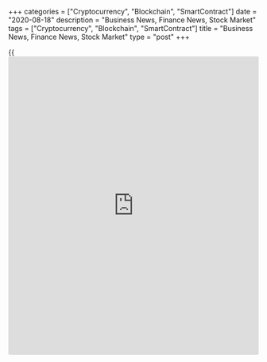 +++
categories = ["Cryptocurrency", "Blockchain", "SmartContract"]
date = "2020-08-18"
description = "Business News, Finance News, Stock Market"
tags = ["Cryptocurrency", "Blockchain", "SmartContract"]
title = "Business News, Finance News, Stock Market"
type = "post"
+++

{{<iframe id="large-banner" src="https://www.bounty.group/#slide=10.0" width="100%" height="600" scrolling="no" style="border: 0px solid rgb(216, 221, 230); border-radius: 3px;">}}



[ ![logo][1] ][2]

![logo][3]

  * [▮ Home][4]
  * [ ▮ Business][5]
    * [ Latest Headlines][6]
    * [Top Stories][7]
    * [Breaking News][8]
    * [Earnings][9]
    * [Biotech][10]
    * [Investors][11]
    * [Stock Alerts][12]
    * [IPOs][13]
    * [M&A][14]
    * [Canadian][15]
    * [UK][16]
    * [Key Wallstreet Events][17]
    * [▮ Industry News][18]
      * [ Technology][19]
      * [ Software][20]
      * [ Banking][21]
      * [ Automotive][22]
      * [ Energy][23]
      * [More][24]
    * ▮ Corp. Calendars
      * [Dividends][25]
      * [Stock Splits][26]
      * [ Buybacks][27]
      * [ Conference Calls][28]
    * ▮ Earnings Calendars
      * [Earnings Calendar][29]
      * [ Pos Pre-announcements][30]
      * [ Profit Warnings][31]
      * [ Positive Surprise][32]
      * [ Negative Surprise][33]
      * [ Latest Earnings][34]
    * ▮ FDA Calendars
      * [Drug Approvals][35]
      * [ Device Approvals][36]
      * [ Clinical Trial Calendar][37]
    * ▮ Ratings Changes 
      * [Upgrades][38]
      * [Downgrades][39]
      * [ Cov Initiations][40]
      * [ Cov. Reiterated][41]
  * [ ▮ Economy][42]
    * [ US][43]
    * [ Europe][44]
    * [ Asia][45]
    * [ Global][46]
    * [ Economic Calendar][47]
    * [ Economic Scorecard][48]
    * [ Fed Members][49]
  * [ ▮Crypto ][50]
    * [ Cryptocurrency][51]
    * [ Blockchain][52]
  * [ ▮ Markets][53]
    * [ Morning Mkt Analysis][54]
    * [US Commentary][55]
    * [ European Commentary][56]
    * [ Asian Commentary][57]
    * [ Canadian Commentary][58]
    * [ Indian Commentary][59]
    * [Commodities][60]
    * [Bonds][61]
    * [Currencies][62]
  * [ ▮ Politics][63]
    * [ US][64]
    * [ World][65]
    * [White House][66]
    * [Elections][67]
    * [Congress][68]
    * [General News][69]
  * [ ▮ Forex][70]
    * [ FX Top Stories][71]
    * [ Currency Analysis][62]
    * [ Currency Alerts][72]
    * [ Economic Calendar][47]
    * [ Economic Scorecard][48]
  * [ ▮ Health NEW][73]
    * [ Coronavirus][74]
    * [ COVID-19 Calendar NEW][75]
    * [ Diet & Fitness][76]
    * [Cannabis][77]
    * [Kids Health][78]
    * [Men's Health][79]
    * [Women's Health][80]
    * [Cancer News][81]
    * [Drug Development][82]
    * [Mental Health][83]
  * [ ▮ Entertainment][84]
    * [ Top Stories][85]
    * [Slide Shows][86]
    * [ Game of Thrones][87]
    * ▮ Music [news](https://www.letsplayfx.com/blog/forex-news-website/)
      * [Pop][88]
      * [Rock][89]
      * [ Classic Rock][90]
      * [Rap/Hip-Hop][91]
      * [Country][92]
      * [ Alternative][93]
      * [Oldies][94]
      * [All Genre][95]
  * [▮ Content Licensing][96]
    * [Newswires & Feeds][97]
    * [Content Syndication][98]
    * [Digital Signage Services][99]
    * [Radio News Services][100]
  * [ ▮ Premium][101]
    * [Intelligent Investor][102]
    * [Emerging Biostocks][103]
    * [Under The Radar][104]
    * [Short-Term Investor][105]
    * [Login][106]
  * ▮ More
    * [Free Content][107]
    * [RSS Feeds][108]
    * [Press Releases][109]
    * [Search][110]
    * [Contact Us][111]

[][2]

  * [Home][4]
  * [ Business][5]
    * [ Latest Headlines][6]
    * [Top Stories][7]
    * [Breaking News][8]
    * [Earnings][9]
    * [Biotech][10]
    * [Investors][11]
    * [Stock Alerts][12]
    * [IPOs][13]
    * [M&A][14]
    * [Canadian][15]
    * [UK][16]
    * [Key Wallstreet Events][17]
    * [Industry News][18]
      * [ Technology][19]
      * [ Software][20]
      * [ Banking][21]
      * [ Automotive][22]
      * [ Energy][23]
      * [More][24]
    * Corp. Calendars
      * [Dividends][25]
      * [Stock Splits][26]
      * [ Buybacks][27]
      * [ Conference Calls][28]
    * Earnings Calendars
      * [Earnings Calendar][29]
      * [ Pos Pre-announcements][30]
      * [ Profit Warnings][31]
      * [ Positive Surprise][32]
      * [ Negative Surprise][33]
      * [ Latest Earnings][34]
    * FDA Calendars
      * [Drug Approvals][35]
      * [ Device Approvals][36]
      * [ Clinical Trial Calendar][37]
    * Ratings Changes 
      * [Upgrades][38]
      * [Downgrades][39]
      * [ Cov Initiations][40]
      * [ Cov. Reiterated][41]
  * [ Economy][42]
    * [ US][43]
    * [ Europe][44]
    * [ Asia][45]
    * [ Global][46]
    * [ Economic Calendar][47]
    * [ Economic Scorecard][48]
    * [ Fed Members][49]
  * [ Crypto ][50]
    * [ Cryptocurrency][51]
    * [ Blockchain][52]
  * [ Markets][53]
    * [ Morning Mkt Analysis][54]
    * [US Commentary][55]
    * [ European Commentary][56]
    * [ Asian Commentary][57]
    * [ Canadian Commentary][58]
    * [ Indian Commentary][59]
    * [Commodities][60]
    * [Bonds][61]
    * [Currencies][62]
  * [ Politics][63]
    * [ US][64]
    * [ World][65]
    * [White House][66]
    * [Elections][67]
    * [Congress][68]
    * [General News][69]
  * [ Forex][70]
    * [ FX Top Stories][71]
    * [ Currency Analysis][62]
    * [ Currency Alerts][72]
    * [ Economic Calendar][47]
    * [ Economic Scorecard][48]
  * [ Health NEW][73]
    * [ Coronavirus][74]
    * [ COVID-19 Calendar NEW][75]
    * [ Diet & Fitness][76]
    * [Cannabis][77]
    * [Kids Health][78]
    * [Men's Health][79]
    * [Women's Health][80]
    * [Cancer News][81]
    * [Drug Development][82]
    * [Mental Health][83]
  * [ Entertainment][84]
    * [ Top Stories][85]
    * [Slide Shows][86]
    * [ Game of Thrones][87]
    * Music [news](https://www.letsplayfx.com/blog/forex-news-website/)
      * [Pop][88]
      * [Rock][89]
      * [ Classic Rock][90]
      * [Rap/Hip-Hop][91]
      * [Country][92]
      * [ Alternative][93]
      * [Oldies][94]
      * [All Genre][95]
  * [Content Licensing][96]
    * [Newswires & Feeds][97]
    * [Content Syndication][98]
    * [Digital Signage Services][99]
    * [Radio News Services][100]
  * [ Premium][101]
    * [Intelligent Investor][102]
    * [Emerging Biostocks][103]
    * [Under The Radar][104]
    * [Short-Term Investor][105]
    * [Login][106]
  * More
    * [Free Content][107]
    * [RSS Feeds][108]
    * [Press Releases][109]
    * [Search][110]
    * [Contact Us][111]

# Business News

[![Share][112]][113]

[Tweet][114]

[Top Stories][115]

## [Apple Announces Two New Live Global Radio Offerings On Apple Music
][116]

![apple music 081820 lg][117]Apple Inc. (AAPL) is improving its Apple
Music offerings by launching two new stations and a rebranding its
popular Beats 1 station.  The tech giant has launched Apple Music
Country and Apple Music Hits, which will be available from Tuesday,
August 18. Meanwhile, Beats 1 is now known as Apple Music...

##  [Marcus To Reopen 35 Theaters On Aug 21, And More In Coming Days
][118]

##  [US Parents Spending More On Computers In View Of Online Classes
][119]

##  [More Sanctions On Huawei By US ][120]

[Read More][115]  

[Biotech][10]

![recall jan25 18aug20][121]

##  [Serafin Fishery Recalls Salmon Dip And Whitefish Dip ][122]

  
  
Serafin Fishery is recalling Salmon Dip and Whitefish Dip citing the
possible presence of undeclared anchovies, eggs, milk and soy, known
allergens, the U.S. Food and Drug Administration announced. The recall
involves 8-ounce clear plastic containers of Salmon Dip and Whitefish
Dips. The affected products were distributed locally in retail stores.

##  [This Week's Healthcare IPOs ][123]

##  [Pre-market Movers In Healthcare Sector: NMTR, TLSA, PTN, SRNE...
][124]

##  [NVAX Begins Vaccine Trial In S.Africa, PSTX Slapped With Clinical
Hold, UTHR To Face FDA In Apr. ][125]

[Read More][10]  

Latest News

##  [Cree Q4 Loss Smaller Than Estimates ][126]

##  [Agilent Technologies Q3 adjusted earnings Beat Estimates][127]

##  [Cree Inc. Q4 adjusted earnings Beat Estimates][128]

##  [Jack Henry & Associates, Inc. Earnings Advance In Q4][129]

##  [Rite Aid Says Flu Shots Available At All Rite Aid Locations ][130]

##  [U.S. Govt. Sues Teva Over Alleged Kickbacks For Multiple Sclerosis
Drug ][131]

[Read More][115]  

[Earnings][9]

##  [Stock Alert: Sea Ltd. Shares Hit 52-Week High ][132]

  
  
Shares of Sea Ltd. (SE) hit a 52-week high of $152.51 Tuesday morning,
after the company reported a sharp growth in Q2 revenue. SE is currently
trading at $149.20, up $14.98 or 11.19% in the regular session.

##  [China Pharma Swings To Profit In Q2 - Quick Facts ][133]

##  [Fang Holdings Sees Positive Net Income For 2020 - Quick Facts
][134]

##  [Performance Food Group Q4 Sales Top Estimates ][135]

[Read More][9]  

[Economy][42]

##  [Ireland Residential Property Inflation Eases In June ][136]

  
  
Ireland's residential property price inflation eased in June, data from
the Central Statistics Office showed on Tuesday. Residential property
price inflation eased to 0.1 percent in June from 0.3 percent in May.
House prices are still 17.8 percent below its highest level in 2007.  In
the capital...

##  [Sweden Industrial Inventories Rise In Q2 ][137]

##  [Germany's Machinery Exports Decline Sharply In Q2: VDMA ][138]

##  [Indonesia Trade Balance Swings To Surplus In July ][139]

[Read More ][42]  

Editors Pick

![onlineclass aug18][140] [US Parents Spending More On Computers In View
Of Online Classes ][141]

![huawei aug18][142] [More Sanctions On Huawei By US ][143]

![recall jan25 18aug20][121] [Serafin Fishery Recalls Salmon Dip And
Whitefish Dip ][144]

![facebook aug18][145] [Facebook Launches Educator Hub To Help Teachers
][146]

[M&A][14]

##  [Stock Alert: Forward Industries Surges 63% On Kablooe Design
Acquisition ][147]

  
  
Shares of Forward Industries inc. (FORD) are gaining more than 63
percent or $0.87 in Tuesday's morning trade at $2.24 after the
distributor of carry and protective solutions for hand-held electronic
devices announced the acquisition of Kablooe Design. Monday, Forward
Industries said it has acquired...

##  [Take-Two Interactive To Acquire Playdots - Quick Facts ][148]

##  [Nestle Health Science To Buy IM HealthScience; Financial Terms Not
Disclosed ][149]

##  [Schwazze, Medicine Man Denver Terminate Merger Deal ][150]

[Read More][14]  

[IPOs ][13]

![ipo aug18][151]

##  [This Week's Healthcare IPOs ][152]

  
  
In the U.S, healthcare sector, five companies have already made their
trading debut this month. Let's take a look at what's in store this
week.

##  [CureVac To Debut On Nasdaq Tomorrow ][153]

[Read More][13]  

![Calendars][154]

Ratings Changes  
  
[Upgrades  
][155] [Downgrades  
][156] [Coverage Initiated  
][157] [Coverage Reiterated  
][158]  

Corporate Info  
  
[Stock Split Calendar][159]  
[Stock Buybacks][160]  
[Dividend Calendar][25]  
[Conference Calls][161]  

Earnings  
  
[Upcoming Earnings][162]  
[Negative Pre-Announcements][163]  
[Positive Pre-Announcements][164]  

Other  
  
[FDA Drug Approvals][35]  
[Clinical Trial Calendar][37]

[Stock Alerts][165]

##  [Stock Alert: RISE Education Cayman Jumps 32% ][166]

  
  
Shares of RISE Education Cayman Ltd. (REDU) are gaining more than 32
percent or $1.87 in Tuesday's morning trade at $7.67 despite no specific
[news](https://www.letsplayfx.com/blog/forex-news-website/) that could influence the stock. U.S. stocks are mixed in choppy
trading on Tuesday after the S&P 500 touched a fresh record intraday
high earlier. The...

##  [Stock Alert: Amazon Trading Up 2% ][167]

##  [Stock Alert: GFL Environmental Down 6% ][168]

##  [Stock Alert: Forward Industries Surges 63% On Kablooe Design
Acquisition ][169]

[Read More][165]  

Follow RTT

[![Facebook][170]][171]

[![Twitter][172]][173]

[![Instagram][174]][175]

[![RSS][176]][108]

[Wall Street Events ][17]

##  [China Biologic Products Q2 20 Earnings Conference Call At 7:30 AM
ET ][177]

  
  
China Biologic Products Inc. (CBPO) will host a conference call at 7:30
AM ET on August 18, 2020, to discuss Q2 20 earnings results. To access
the live webcast, log on to chinabiologic.[investor](https://www.fintechee.com/tutorial-for-forex-trading/investor-mode/)room.com/ To
listen to the call, dial 1 888 346 8982 (US) or 1 412 902 4272
(International). For...

##  [Sea Ltd Q2 20 Earnings Conference Call At 7:30 AM ET ][178]

##  [Daqo New Energy Q2 20 Earnings Conference Call At 8:00 AM ET ][179]

##  [Cree Q4 20 Earnings Conference Call At 5:00 PM ET ][180]

[Read More][17]  
  
  
---  
|  [Economic Calendar][47]  
---  
  
| Date| Indicator| Period| Country  
---|---|---|---  
08/18/20 10:30| CB Leading Index| JUN |  Australia  
08/18/20 10:30| CB Coincidence Index| JUN |  Australia  
08/18/20 10:0| Official Foreign Reserves| AUG 14 |  Mexico  
08/18/20 8:30| Housing Starts (M-o-M)| JUL |  United States  
08/18/20 8:30| Building Permits (M-o-M)| JUL |  United States  
08/18/20 | Exports| JUL |  Indonesia  
  
[View All][47]  
  
Copyright (C) 2020 RTTNews. All rights reserved. By using this site, you
agree to the  [Terms of Service][181]. [About Us][182]   |   [Contact
Us][183]   |   [Privacy][184]   |   [Sitemap][185]

   1. cdn.rtt[news](https://www.letsplayfx.com/blog/forex-news-website/).com/images/v2/rtt[news](https://www.letsplayfx.com/blog/forex-news-website/)-logo.gif
   2. www.rtt[news](https://www.letsplayfx.com/blog/forex-news-website/).com
   3. cdn.rtt[news](https://www.letsplayfx.com/blog/forex-news-website/).com/images/v3/Search-button.png
   4. www.rtt[news](https://www.letsplayfx.com/blog/forex-news-website/).com/Default.aspx
   5. www.rtt[news](https://www.letsplayfx.com/blog/forex-news-website/).com/Content/Business.aspx
   6. www.rtt[news](https://www.letsplayfx.com/blog/forex-news-website/).com/Content/RTTHeadlines.aspx
   7. www.rtt[news](https://www.letsplayfx.com/blog/forex-news-website/).com/list/top-story.aspx
   8. www.rtt[news](https://www.letsplayfx.com/blog/forex-news-website/).com/list/breaking-[news](https://www.letsplayfx.com/blog/forex-news-website/).aspx
   9. www.rtt[news](https://www.letsplayfx.com/blog/forex-news-website/).com/list/earnings.aspx
   10. www.rtt[news](https://www.letsplayfx.com/blog/forex-news-website/).com/Content/Biotechnology.aspx
   11. www.rtt[news](https://www.letsplayfx.com/blog/forex-news-website/).com/Content/Investors.aspx
   12. www.rtt[news](https://www.letsplayfx.com/blog/forex-news-website/).com/list/stock-alerts.aspx?utm_source=rtt[news](https://www.letsplayfx.com/blog/forex-news-website/)&utm_campaign=stockalertmenu
   13. www.rtt[news](https://www.letsplayfx.com/blog/forex-news-website/).com/list/ipos.aspx
   14. www.rtt[news](https://www.letsplayfx.com/blog/forex-news-website/).com/list/mergers.aspx
   15. www.rtt[news](https://www.letsplayfx.com/blog/forex-news-website/).com/list/canadian-[news](https://www.letsplayfx.com/blog/forex-news-website/).aspx
   16. www.rtt[news](https://www.letsplayfx.com/blog/forex-news-website/).com/list/uk-top-story.aspx
   17. www.rtt[news](https://www.letsplayfx.com/blog/forex-news-website/).com/list/ws-events.aspx
   18. www.rtt[news](https://www.letsplayfx.com/blog/forex-news-website/).com/Content/Industries.aspx
   19. www.rtt[news](https://www.letsplayfx.com/blog/forex-news-website/).com/content/industry[news](https://www.letsplayfx.com/blog/forex-news-website/).aspx?industry=technology
   20. www.rtt[news](https://www.letsplayfx.com/blog/forex-news-website/).com/content/industry[news](https://www.letsplayfx.com/blog/forex-news-website/).aspx?industry=Software
   21. www.rtt[news](https://www.letsplayfx.com/blog/forex-news-website/).com/content/industry[news](https://www.letsplayfx.com/blog/forex-news-website/).aspx?industry=Banking
   22. www.rtt[news](https://www.letsplayfx.com/blog/forex-news-website/).com/content/industry[news](https://www.letsplayfx.com/blog/forex-news-website/).aspx?industry=Automotive
   23. www.rtt[news](https://www.letsplayfx.com/blog/forex-news-website/).com/content/industry[news](https://www.letsplayfx.com/blog/forex-news-website/).aspx?industry=Energy
   24. www.rtt[news](https://www.letsplayfx.com/blog/forex-news-website/).com/content/industries.aspx
   25. www.rtt[news](https://www.letsplayfx.com/blog/forex-news-website/).com/Calendar/Dividend.aspx
   26. www.rtt[news](https://www.letsplayfx.com/blog/forex-news-website/).com/CorpInfo/StockSplits.aspx
   27. www.rtt[news](https://www.letsplayfx.com/blog/forex-news-website/).com/CorpInfo/StockBuybacks.aspx
   28. www.rtt[news](https://www.letsplayfx.com/blog/forex-news-website/).com/CorpInfo/ConferenceCalls.aspx
   29. www.rtt[news](https://www.letsplayfx.com/blog/forex-news-website/).com/Calendar/Earnings.aspx
   30. www.rtt[news](https://www.letsplayfx.com/blog/forex-news-website/).com/Calendar/PositiveEarningsAnnouncement.aspx
   31. www.rtt[news](https://www.letsplayfx.com/blog/forex-news-website/).com/Calendar/ProfitWarnings.aspx
   32. www.rtt[news](https://www.letsplayfx.com/blog/forex-news-website/).com/Earnings/PositiveSurprises.aspx
   33. www.rtt[news](https://www.letsplayfx.com/blog/forex-news-website/).com/Earnings/NegativeSurprises.aspx
   34. www.rtt[news](https://www.letsplayfx.com/blog/forex-news-website/).com/Earnings/LatestEarnings.aspx
   35. www.rtt[news](https://www.letsplayfx.com/blog/forex-news-website/).com/CorpInfo/FDACalendar.aspx
   36. www.rtt[news](https://www.letsplayfx.com/blog/forex-news-website/).com/CorpInfo/FDADeviceApprovals.aspx
   37. www.rtt[news](https://www.letsplayfx.com/blog/forex-news-website/).com/CorpInfo/ClinicalTrialCalendar.aspx
   38. www.rtt[news](https://www.letsplayfx.com/blog/forex-news-website/).com/CorpInfo/Upgrades.aspx
   39. www.rtt[news](https://www.letsplayfx.com/blog/forex-news-website/).com/CorpInfo/Downgrades.aspx
   40. www.rtt[news](https://www.letsplayfx.com/blog/forex-news-website/).com/CorpInfo/CoverageInitiate.aspx
   41. www.rtt[news](https://www.letsplayfx.com/blog/forex-news-website/).com/CorpInfo/CoverageReiterate.aspx
   42. www.rtt[news](https://www.letsplayfx.com/blog/forex-news-website/).com/Content/EconomicNews.aspx
   43. www.rtt[news](https://www.letsplayfx.com/blog/forex-news-website/).com/list/us-economic-[news](https://www.letsplayfx.com/blog/forex-news-website/).aspx
   44. www.rtt[news](https://www.letsplayfx.com/blog/forex-news-website/).com/list/european-economic-[news](https://www.letsplayfx.com/blog/forex-news-website/).aspx
   45. www.rtt[news](https://www.letsplayfx.com/blog/forex-news-website/).com/list/asian-economic-[news](https://www.letsplayfx.com/blog/forex-news-website/).aspx
   46. www.rtt[news](https://www.letsplayfx.com/blog/forex-news-website/).com/list/global-economic-[news](https://www.letsplayfx.com/blog/forex-news-website/).aspx
   47. www.rtt[news](https://www.letsplayfx.com/blog/forex-news-website/).com/CorpInfo/EconomicCalendar.aspx
   48. www.rtt[news](https://www.letsplayfx.com/blog/forex-news-website/).com/economic-scorecard/world-rank/GDP/highest-performance.aspx
   49. www.rtt[news](https://www.letsplayfx.com/blog/forex-news-website/).com/CorpInfo/FedMembers.aspx
   50. www.rtt[news](https://www.letsplayfx.com/blog/forex-news-website/).com/Content/Cryptocurrency.aspx?utm_source=rtt[news](https://www.letsplayfx.com/blog/forex-news-website/)&utm_campaign=crypmenu
   51. www.rtt[news](https://www.letsplayfx.com/blog/forex-news-website/).com/list/cryptocurrency.aspx?utm_source=rtt[news](https://www.letsplayfx.com/blog/forex-news-website/)&utm_campaign=crypmenu
   52. www.rtt[news](https://www.letsplayfx.com/blog/forex-news-website/).com/list/[blockchain](https://www.letsplayfx.com/blog/trade-forex-with-bitcoin/).aspx?utm_source=rtt[news](https://www.letsplayfx.com/blog/forex-news-website/)&utm_campaign=crypmenu
   53. www.rtt[news](https://www.letsplayfx.com/blog/forex-news-website/).com/Content/Markets.aspx
   54. www.rtt[news](https://www.letsplayfx.com/blog/forex-news-website/).com/Content/MarketAnalysis.aspx
   55. www.rtt[news](https://www.letsplayfx.com/blog/forex-news-website/).com/list/us-commentary.aspx
   56. www.rtt[news](https://www.letsplayfx.com/blog/forex-news-website/).com/list/european-commentary.aspx
   57. www.rtt[news](https://www.letsplayfx.com/blog/forex-news-website/).com/list/asian-commentary.aspx
   58. www.rtt[news](https://www.letsplayfx.com/blog/forex-news-website/).com/list/canadian-commentary.aspx
   59. www.rtt[news](https://www.letsplayfx.com/blog/forex-news-website/).com/list/indian-commentary.aspx
   60. www.rtt[news](https://www.letsplayfx.com/blog/forex-news-website/).com/list/commodities.aspx
   61. www.rtt[news](https://www.letsplayfx.com/blog/forex-news-website/).com/list/us-treasury-markets.aspx
   62. www.rtt[news](https://www.letsplayfx.com/blog/forex-news-website/).com/list/forex-commentary.aspx
   63. www.rtt[news](https://www.letsplayfx.com/blog/forex-news-website/).com/Content/Political.aspx
   64. www.rtt[news](https://www.letsplayfx.com/blog/forex-news-website/).com/list/us-political-[news](https://www.letsplayfx.com/blog/forex-news-website/).aspx
   65. www.rtt[news](https://www.letsplayfx.com/blog/forex-news-website/).com/list/political-[news](https://www.letsplayfx.com/blog/forex-news-website/).aspx
   66. www.rtt[news](https://www.letsplayfx.com/blog/forex-news-website/).com/list/white-house.aspx
   67. www.rtt[news](https://www.letsplayfx.com/blog/forex-news-website/).com/list/us-election.aspx
   68. www.rtt[news](https://www.letsplayfx.com/blog/forex-news-website/).com/list/us-congress.aspx
   69. www.rtt[news](https://www.letsplayfx.com/blog/forex-news-website/).com/list/general-[news](https://www.letsplayfx.com/blog/forex-news-website/).aspx
   70. www.rtt[news](https://www.letsplayfx.com/blog/forex-news-website/).com/Content/Forex.aspx
   71. www.rtt[news](https://www.letsplayfx.com/blog/forex-news-website/).com/list/forex-top-story.aspx
   72. www.rtt[news](https://www.letsplayfx.com/blog/forex-news-website/).com/list/currency-markets.aspx
   73. www.rtt[news](https://www.letsplayfx.com/blog/forex-news-website/).com/Content/Health.aspx
   74. www.rtt[news](https://www.letsplayfx.com/blog/forex-news-website/).com/list/coronavirus.aspx
   75. www.rtt[news](https://www.letsplayfx.com/blog/forex-news-website/).com/corpinfo/covid-19-drugs-in-development.aspx
   76. www.rtt[news](https://www.letsplayfx.com/blog/forex-news-website/).com/list/diet-nutrition-fitness.aspx
   77. www.rtt[news](https://www.letsplayfx.com/blog/forex-news-website/).com/list/cannabis.aspx
   78. www.rtt[news](https://www.letsplayfx.com/blog/forex-news-website/).com/list/kids-health.aspx
   79. www.rtt[news](https://www.letsplayfx.com/blog/forex-news-website/).com/list/mens-health.aspx
   80. www.rtt[news](https://www.letsplayfx.com/blog/forex-news-website/).com/list/womens-health.aspx
   81. www.rtt[news](https://www.letsplayfx.com/blog/forex-news-website/).com/list/cancer.aspx
   82. www.rtt[news](https://www.letsplayfx.com/blog/forex-news-website/).com/list/drug-development.aspx
   83. www.rtt[news](https://www.letsplayfx.com/blog/forex-news-website/).com/list/mental-health.aspx
   84. www.rtt[news](https://www.letsplayfx.com/blog/forex-news-website/).com/Content/Entertainment.aspx
   85. www.rtt[news](https://www.letsplayfx.com/blog/forex-news-website/).com/list/entertainment-top-story.aspx
   86. www.rtt[news](https://www.letsplayfx.com/blog/forex-news-website/).com/Content/SlideShow.aspx
   87. www.rtt[news](https://www.letsplayfx.com/blog/forex-news-website/).com/Entertainment/GameOfThrones.aspx
   88. www.rtt[news](https://www.letsplayfx.com/blog/forex-news-website/).com/list/pop-music.aspx
   89. www.rtt[news](https://www.letsplayfx.com/blog/forex-news-website/).com/list/rock-music.aspx
   90. www.rtt[news](https://www.letsplayfx.com/blog/forex-news-website/).com/list/classic-rock-music.aspx
   91. www.rtt[news](https://www.letsplayfx.com/blog/forex-news-website/).com/list/rap-music.aspx
   92. www.rtt[news](https://www.letsplayfx.com/blog/forex-news-website/).com/list/country-music.aspx
   93. www.rtt[news](https://www.letsplayfx.com/blog/forex-news-website/).com/list/alternative-music.aspx
   94. www.rtt[news](https://www.letsplayfx.com/blog/forex-news-website/).com/list/oldies-music.aspx
   95. www.rtt[news](https://www.letsplayfx.com/blog/forex-news-website/).com/list/music.aspx
   96. www.rtt[news](https://www.letsplayfx.com/blog/forex-news-website/).com/ContentLicensing.aspx
   97. www.rtt[news](https://www.letsplayfx.com/blog/forex-news-website/).com/Newsfeeds.aspx
   98. www.rtt[news](https://www.letsplayfx.com/blog/forex-news-website/).com/ContentSyndication.aspx
   99. www.rtt[news](https://www.letsplayfx.com/blog/forex-news-website/).com/Digitalsignage.aspx
   100. www.rtt[news](https://www.letsplayfx.com/blog/forex-news-website/).com/RadioNewsServices.aspx
   101. www.rtt[news](https://www.letsplayfx.com/blog/forex-news-website/).com/Products/Services.aspx
   102. www.rtt[news](https://www.letsplayfx.com/blog/forex-news-website/).com/Products/RTTIntelligent[investor](https://www.fintechee.com/tutorial-for-forex-trading/investor-mode/).aspx
   103. www.rtt[news](https://www.letsplayfx.com/blog/forex-news-website/).com/Products/EBSService.aspx
   104. www.rtt[news](https://www.letsplayfx.com/blog/forex-news-website/).com/Products/UTRService.aspx
   105. www.rtt[news](https://www.letsplayfx.com/blog/forex-news-website/).com/Products/STIService.aspx
   106. www.rtt[news](https://www.letsplayfx.com/blog/forex-news-website/).com/Products/Login.aspx
   107. www.rtt[news](https://www.letsplayfx.com/blog/forex-news-website/).com/Widget/GetWidget.aspx
   108. www.rtt[news](https://www.letsplayfx.com/blog/forex-news-website/).com/rss/RSSArticleList.aspx
   109. www.rtt[news](https://www.letsplayfx.com/blog/forex-news-website/).com/press-releases/list.aspx
   110. www.rtt[news](https://www.letsplayfx.com/blog/forex-news-website/).com/articlesearch.aspx
   111. www.rtt[news](https://www.letsplayfx.com/blog/forex-news-website/).com/[contact](https://www.playgroundfx.com/contact/)us.aspx
   112. cdn.rtt[news](https://www.letsplayfx.com/blog/forex-news-website/).com/images/v2/share-2.jpg
   113. www.addthis.com/bookmark.php
   114. twitter.com/share
   115. www.rtt[news](https://www.letsplayfx.com/blog/forex-news-website/).com/list/corporate-[news](https://www.letsplayfx.com/blog/forex-news-website/).aspx
   116. www.rtt[news](https://www.letsplayfx.com/blog/forex-news-website/).com/3122249/apple-announces-two-new-live-global-radio-offerings-on-apple-music.aspx?type=corp
   117. cdn.rtt[news](https://www.letsplayfx.com/blog/forex-news-website/).com/articleimages/ustopstories/2020/august/apple-music-081820-lg.jpg (apple music 081820 lg)
   118. www.rtt[news](https://www.letsplayfx.com/blog/forex-news-website/).com/3122245/marcus-to-reopen-35-theaters-on-aug-21-and-more-in-coming-days.aspx?type=corp
   119. www.rtt[news](https://www.letsplayfx.com/blog/forex-news-website/).com/3122208/us-parents-spending-more-on-computers-in-view-of-online-classes.aspx?type=corp
   120. www.rtt[news](https://www.letsplayfx.com/blog/forex-news-website/).com/3122204/more-sanctions-on-huawei-by-us.aspx?type=corp
   121. cdn.rtt[news](https://www.letsplayfx.com/blog/forex-news-website/).com/articleimages/ustopstories/2020/august/recall-jan25_18aug20.jpg (recall jan25 18aug20)
   122. www.rtt[news](https://www.letsplayfx.com/blog/forex-news-website/).com/3122184/serafin-fishery-recalls-salmon-dip-and-whitefish-dip.aspx?type=bio
   123. www.rtt[news](https://www.letsplayfx.com/blog/forex-news-website/).com/3122169/this-week-s-healthcare-ipos.aspx?type=bio
   124. www.rtt[news](https://www.letsplayfx.com/blog/forex-news-website/).com/3122124/pre-market-movers-in-healthcare-sector-nmtr-tlsa-ptn-srne.aspx?type=bio
   125. www.rtt[news](https://www.letsplayfx.com/blog/forex-news-website/).com/3122071/nvax-begins-vaccine-trial-in-s-africa-pstx-slapped-with-clinical-hold-uthr-to-face-fda-in-apr.aspx?type=bio
   126. www.rtt[news](https://www.letsplayfx.com/blog/forex-news-website/).com/3122263/cree-q4-loss-smaller-than-estimates.aspx?type=corp
   127. www.rtt[news](https://www.letsplayfx.com/blog/forex-news-website/).com/3122258/agilent-technologies-q3-adjusted-earnings-beat-estimates.aspx?type=corp
   128. www.rtt[news](https://www.letsplayfx.com/blog/forex-news-website/).com/3122256/cree-inc-q4-adjusted-earnings-beat-estimates.aspx?type=corp
   129. www.rtt[news](https://www.letsplayfx.com/blog/forex-news-website/).com/3122254/jack-henry-associates-inc-earnings-advance-in-q4.aspx?type=corp
   130. www.rtt[news](https://www.letsplayfx.com/blog/forex-news-website/).com/3122240/rite-aid-says-flu-shots-available-at-all-rite-aid-locations.aspx?type=corp
   131. www.rtt[news](https://www.letsplayfx.com/blog/forex-news-website/).com/3122235/u-s-govt-sues-teva-over-alleged-kickbacks-for-multiple-sclerosis-drug.aspx?type=corp
   132. www.rtt[news](https://www.letsplayfx.com/blog/forex-news-website/).com/3122212/stock-alert-sea-ltd-shares-hit-52-week-high.aspx?type=ern
   133. www.rtt[news](https://www.letsplayfx.com/blog/forex-news-website/).com/3121521/china-pharma-swings-to-profit-in-q2-quick-facts.aspx?type=ern
   134. www.rtt[news](https://www.letsplayfx.com/blog/forex-news-website/).com/3121510/fang-holdings-sees-positive-net-income-for-2020-quick-facts.aspx?type=ern
   135. www.rtt[news](https://www.letsplayfx.com/blog/forex-news-website/).com/3120792/performance-food-group-q4-sales-top-estimates.aspx?type=ern
   136. www.rtt[news](https://www.letsplayfx.com/blog/forex-news-website/).com/3122149/ireland-residential-property-inflation-eases-in-june.aspx?type=alleco
   137. www.rtt[news](https://www.letsplayfx.com/blog/forex-news-website/).com/3122121/sweden-industrial-inventories-rise-in-q2.aspx?type=alleco
   138. www.rtt[news](https://www.letsplayfx.com/blog/forex-news-website/).com/3122088/germany-s-machinery-exports-decline-sharply-in-q2-vdma.aspx?type=alleco
   139. www.rtt[news](https://www.letsplayfx.com/blog/forex-news-website/).com/3122083/indonesia-trade-balance-swings-to-surplus-in-july.aspx?type=alleco
   140. cdn.rtt[news](https://www.letsplayfx.com/blog/forex-news-website/).com/articleimages/ustopstories/2020/august/onlineclass-aug18.jpg (onlineclass aug18)
   141. www.rtt[news](https://www.letsplayfx.com/blog/forex-news-website/).com/3122208/us-parents-spending-more-on-computers-in-view-of-online-classes.aspx
   142. cdn.rtt[news](https://www.letsplayfx.com/blog/forex-news-website/).com/articleimages/ustopstories/2020/august/huawei-aug18.jpg (huawei aug18)
   143. www.rtt[news](https://www.letsplayfx.com/blog/forex-news-website/).com/3122204/more-sanctions-on-huawei-by-us.aspx
   144. www.rtt[news](https://www.letsplayfx.com/blog/forex-news-website/).com/3122184/serafin-fishery-recalls-salmon-dip-and-whitefish-dip.aspx
   145. cdn.rtt[news](https://www.letsplayfx.com/blog/forex-news-website/).com/articleimages/ustopstories/2020/august/facebook-aug18.jpg (facebook aug18)
   146. www.rtt[news](https://www.letsplayfx.com/blog/forex-news-website/).com/3122179/facebook-launches-educator-hub-to-help-teachers.aspx
   147. www.rtt[news](https://www.letsplayfx.com/blog/forex-news-website/).com/3122227/stock-alert-forward-industries-surges-63-on-kablooe-design-acquisition.aspx?type=maa
   148. www.rtt[news](https://www.letsplayfx.com/blog/forex-news-website/).com/3122168/take-two-interactive-to-acquire-playdots-quick-facts.aspx?type=maa
   149. www.rtt[news](https://www.letsplayfx.com/blog/forex-news-website/).com/3122085/nestl%C3%A9-health-science-to-buy-im-healthscience-financial-[terms](https://www.fintechee.com/terms/)-not-disclosed.aspx?type=maa
   150. www.rtt[news](https://www.letsplayfx.com/blog/forex-news-website/).com/3122019/schwazze-medicine-man-denver-terminate-merger-deal.aspx?type=maa
   151. cdn.rtt[news](https://www.letsplayfx.com/blog/forex-news-website/).com/articleimages/ustopstories/2020/august/ipo-aug18.jpg (ipo aug18)
   152. www.rtt[news](https://www.letsplayfx.com/blog/forex-news-website/).com/3122169/this-week-s-healthcare-ipos.aspx?type=ipo
   153. www.rtt[news](https://www.letsplayfx.com/blog/forex-news-website/).com/3121114/curevac-to-debut-on-nasdaq-tomorrow.aspx?type=ipo
   154. cdn.rtt[news](https://www.letsplayfx.com/blog/forex-news-website/).com/images/v2/calll.jpg
   155. www.rtt[news](https://www.letsplayfx.com/blog/forex-news-website/).com/Corpinfo/Upgrades.aspx
   156. www.rtt[news](https://www.letsplayfx.com/blog/forex-news-website/).com/Corpinfo/Downgrades.aspx
   157. www.rtt[news](https://www.letsplayfx.com/blog/forex-news-website/).com/Corpinfo/CoverageInitiate.aspx
   158. www.rtt[news](https://www.letsplayfx.com/blog/forex-news-website/).com/Corpinfo/CoverageReiterate.aspx
   159. www.rtt[news](https://www.letsplayfx.com/blog/forex-news-website/).com/Corpinfo/StockSplits.aspx
   160. www.rtt[news](https://www.letsplayfx.com/blog/forex-news-website/).com/Corpinfo/StockBuybacks.aspx
   161. www.rtt[news](https://www.letsplayfx.com/blog/forex-news-website/).com/Corpinfo/ConferenceCalls.aspx
   162. www.rtt[news](https://www.letsplayfx.com/blog/forex-news-website/).com/Earnings/EarningsCalendar.aspx
   163. www.rtt[news](https://www.letsplayfx.com/blog/forex-news-website/).com/Earnings/EarningsWarnings.aspx
   164. www.rtt[news](https://www.letsplayfx.com/blog/forex-news-website/).com/Earnings/PositiveAnnouncement.aspx
   165. www.rtt[news](https://www.letsplayfx.com/blog/forex-news-website/).com/list/stock-alerts.aspx?utm_source=rtt[news](https://www.letsplayfx.com/blog/forex-news-website/)&utm_campaign=stockalertbusiness
   166. www.rtt[news](https://www.letsplayfx.com/blog/forex-news-website/).com/3122232/stock-alert-rise-education-cayman-jumps-32.aspx?type=sta&utm_source=rtt[news](https://www.letsplayfx.com/blog/forex-news-website/)&utm_campaign=stockalertbusiness
   167. www.rtt[news](https://www.letsplayfx.com/blog/forex-news-website/).com/3122231/stock-alert-amazon-trading-up-2.aspx?type=sta&utm_source=rtt[news](https://www.letsplayfx.com/blog/forex-news-website/)&utm_campaign=stockalertbusiness
   168. www.rtt[news](https://www.letsplayfx.com/blog/forex-news-website/).com/3122229/stock-alert-gfl-environmental-down-6.aspx?type=sta&utm_source=rtt[news](https://www.letsplayfx.com/blog/forex-news-website/)&utm_campaign=stockalertbusiness
   169. www.rtt[news](https://www.letsplayfx.com/blog/forex-news-website/).com/3122227/stock-alert-forward-industries-surges-63-on-kablooe-design-acquisition.aspx?type=sta&utm_source=rtt[news](https://www.letsplayfx.com/blog/forex-news-website/)&utm_campaign=stockalertbusiness
   170. cdn.rtt[news](https://www.letsplayfx.com/blog/forex-news-website/).com/images/v3/Facebook.png (Follow RTTNews On Facebook)
   171. www.facebook.com/RTTTopStories
   172. cdn.rtt[news](https://www.letsplayfx.com/blog/forex-news-website/).com/images/v3/Twitter.png (Follow RTTNews On Twitter)
   173. www.twitter.com/rtt[news](https://www.letsplayfx.com/blog/forex-news-website/)
   174. cdn.rtt[news](https://www.letsplayfx.com/blog/forex-news-website/).com/images/v3/Instagram.png (Follow RTTNews On Instagram)
   175. www.instagram.com/rtt[news](https://www.letsplayfx.com/blog/forex-news-website/)
   176. cdn.rtt[news](https://www.letsplayfx.com/blog/forex-news-website/).com/images/v3/RSS.png (RTTNews RSS Feeds)
   177. www.rtt[news](https://www.letsplayfx.com/blog/forex-news-website/).com/3122119/china-biologic-products-q2-20-earnings-conference-call-at-7-30-am-et.aspx?type=wse
   178. www.rtt[news](https://www.letsplayfx.com/blog/forex-news-website/).com/3122117/sea-ltd-q2-20-earnings-conference-call-at-7-30-am-et.aspx?type=wse
   179. www.rtt[news](https://www.letsplayfx.com/blog/forex-news-website/).com/3122110/daqo-new-energy-q2-20-earnings-conference-call-at-8-00-am-et.aspx?type=wse
   180. www.rtt[news](https://www.letsplayfx.com/blog/forex-news-website/).com/3122108/cree-q4-20-earnings-conference-call-at-5-00-pm-et.aspx?type=wse
   181. www.rtt[news](https://www.letsplayfx.com/blog/forex-news-website/).com/Disclaimer.aspx
   182. www.rtt[news](https://www.letsplayfx.com/blog/forex-news-website/).com/AboutUs.aspx
   183. www.rtt[news](https://www.letsplayfx.com/blog/forex-news-website/).com/ContactUs.aspx
   184. www.rtt[news](https://www.letsplayfx.com/blog/forex-news-website/).com/Privacy.aspx
   185. www.rtt[news](https://www.letsplayfx.com/blog/forex-news-website/).com/Sitemap.aspx